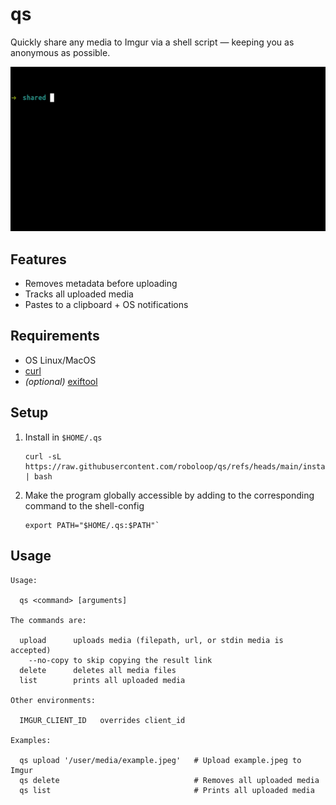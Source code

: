 # qs

Quickly share any media to Imgur via a shell script — keeping you as anonymous as possible.

![preview.gif](./preview.gif)

## Features

- Removes metadata before uploading
- Tracks all uploaded media 
- Pastes to a clipboard + OS notifications

## Requirements

- OS Linux/MacOS
- [curl](https://curl.se/)
- _(optional)_ [exiftool](https://exiftool.org/)

## Setup

1. Install in `$HOME/.qs`

   ```shell
   curl -sL https://raw.githubusercontent.com/roboloop/qs/refs/heads/main/install.sh | bash
   ```

2. Make the program globally accessible by adding to the corresponding command to the shell-config

   ```shell
   export PATH="$HOME/.qs:$PATH"`
   ```

## Usage

```shell
Usage:

  qs <command> [arguments]

The commands are:

  upload      uploads media (filepath, url, or stdin media is accepted)
    --no-copy to skip copying the result link
  delete      deletes all media files
  list        prints all uploaded media

Other environments:

  IMGUR_CLIENT_ID   overrides client_id

Examples:

  qs upload '/user/media/example.jpeg'   # Upload example.jpeg to Imgur
  qs delete                              # Removes all uploaded media
  qs list                                # Prints all uploaded media
```
